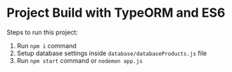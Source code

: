 # Project Build with TypeORM and ES6
        
Steps to run this project:

1. Run `npm i` command
2. Setup database settings inside `database/databaseProducts.js` file
3. Run `npm start` command or `nodemon app.js`
